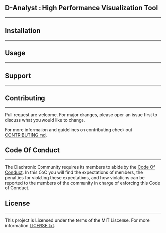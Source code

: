 ## D-Analyst : High Performance Visualization Tool
--------------------------------------------------


## Installation
-----------------


## Usage
---------


## Support
----------


## Contributing
-----------------
Pull request are welcome. For major changes, please open an issue first to discuss what you would like to change.

For more information and guidelines on contributing check out [CONTRIBUTING.md](./CONTRIBUTING.md).

## Code Of Conduct
------------------
The Diachronic Community requires its members to abide by the [Code Of Conduct](./CODE_OF_CONDUCT.md). In this CoC you will find the expectations of members, the penalties for violating these expectations, and how violations can be reported to the members of the community in charge of enforcing this Code of Conduct.

## License
----------
This project is Licensed under the terms of the MIT Liscense.
For more information [LICENSE.txt](./LICENSE.txt).